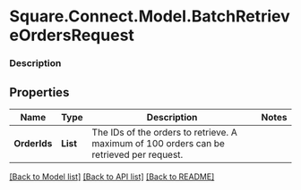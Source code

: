 # Square.Connect.Model.BatchRetrieveOrdersRequest

### Description



## Properties

Name | Type | Description | Notes
------------ | ------------- | ------------- | -------------
**OrderIds** | **List<string>** | The IDs of the orders to retrieve. A maximum of 100 orders can be retrieved per request. | 



[[Back to Model list]](../README.md#documentation-for-models) [[Back to API list]](../README.md#documentation-for-api-endpoints) [[Back to README]](../README.md)

